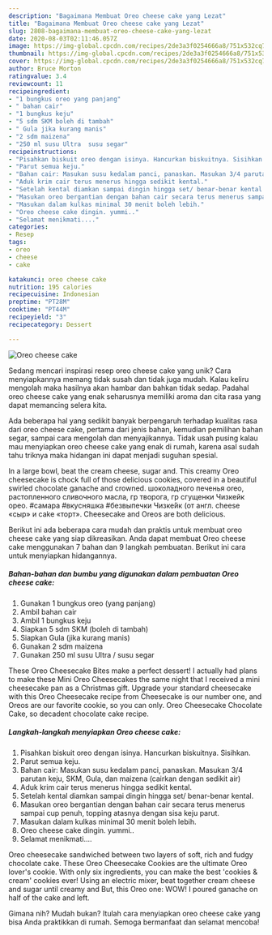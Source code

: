 ```yaml
---
description: "Bagaimana Membuat Oreo cheese cake yang Lezat"
title: "Bagaimana Membuat Oreo cheese cake yang Lezat"
slug: 2808-bagaimana-membuat-oreo-cheese-cake-yang-lezat
date: 2020-08-03T02:11:46.057Z
image: https://img-global.cpcdn.com/recipes/2de3a3f0254666a8/751x532cq70/oreo-cheese-cake-foto-resep-utama.jpg
thumbnail: https://img-global.cpcdn.com/recipes/2de3a3f0254666a8/751x532cq70/oreo-cheese-cake-foto-resep-utama.jpg
cover: https://img-global.cpcdn.com/recipes/2de3a3f0254666a8/751x532cq70/oreo-cheese-cake-foto-resep-utama.jpg
author: Bruce Morton
ratingvalue: 3.4
reviewcount: 11
recipeingredient:
- "1 bungkus oreo yang panjang"
- " bahan cair"
- "1 bungkus keju"
- "5 sdm SKM boleh di tambah"
- " Gula jika kurang manis"
- "2 sdm maizena"
- "250 ml susu Ultra  susu segar"
recipeinstructions:
- "Pisahkan biskuit oreo dengan isinya. Hancurkan biskuitnya. Sisihkan."
- "Parut semua keju."
- "Bahan cair: Masukan susu kedalam panci, panaskan. Masukan 3/4 parutan keju, SKM, Gula, dan maizena (cairkan dengan sedikit air)"
- "Aduk krim cair terus menerus hingga sedikit kental."
- "Setelah kental diamkan sampai dingin hingga set/ benar-benar kental."
- "Masukan oreo bergantian dengan bahan cair secara terus menerus sampai cup penuh, topping atasnya dengan sisa keju parut."
- "Masukan dalam kulkas minimal 30 menit boleh lebih."
- "Oreo cheese cake dingin. yummi.."
- "Selamat menikmati...."
categories:
- Resep
tags:
- oreo
- cheese
- cake

katakunci: oreo cheese cake 
nutrition: 195 calories
recipecuisine: Indonesian
preptime: "PT28M"
cooktime: "PT44M"
recipeyield: "3"
recipecategory: Dessert

---
```



![Oreo cheese cake](https://img-global.cpcdn.com/recipes/2de3a3f0254666a8/751x532cq70/oreo-cheese-cake-foto-resep-utama.jpg)

Sedang mencari inspirasi resep oreo cheese cake yang unik? Cara menyiapkannya memang tidak susah dan tidak juga mudah. Kalau keliru mengolah maka hasilnya akan hambar dan bahkan tidak sedap. Padahal oreo cheese cake yang enak seharusnya memiliki aroma dan cita rasa yang dapat memancing selera kita.

Ada beberapa hal yang sedikit banyak berpengaruh terhadap kualitas rasa dari oreo cheese cake, pertama dari jenis bahan, kemudian pemilihan bahan segar, sampai cara mengolah dan menyajikannya. Tidak usah pusing kalau mau menyiapkan oreo cheese cake yang enak di rumah, karena asal sudah tahu triknya maka hidangan ini dapat menjadi suguhan spesial.

In a large bowl, beat the cream cheese, sugar and. This creamy Oreo cheesecake is chock full of those delicious cookies, covered in a beautiful swirled chocolate ganache and crowned. шоколадного печенья oreo, растопленного сливочного масла, гр творога, гр сгущенки Чизкейк орео. #самара #вкусняшка #безвыпечки Чизке́йк (от англ. cheese «сыр» и cake «торт». Cheesecake and Oreos are both delicious.


Berikut ini ada beberapa cara mudah dan praktis untuk membuat oreo cheese cake yang siap dikreasikan. Anda dapat membuat Oreo cheese cake menggunakan 7 bahan dan 9 langkah pembuatan. Berikut ini cara untuk menyiapkan hidangannya.

<!--inarticleads1-->

##### Bahan-bahan dan bumbu yang digunakan dalam pembuatan Oreo cheese cake:

1. Gunakan 1 bungkus oreo (yang panjang)
1. Ambil  bahan cair
1. Ambil 1 bungkus keju
1. Siapkan 5 sdm SKM (boleh di tambah)
1. Siapkan  Gula (jika kurang manis)
1. Gunakan 2 sdm maizena
1. Gunakan 250 ml susu Ultra / susu segar


These Oreo Cheesecake Bites make a perfect dessert! I actually had plans to make these Mini Oreo Cheesecakes the same night that I received a mini cheesecake pan as a Christmas gift. Upgrade your standard cheesecake with this Oreo Cheesecake recipe from Cheesecake is our number one, and Oreos are our favorite cookie, so you can only. Oreo Cheesecake Chocolate Cake, so decadent chocolate cake recipe. 

<!--inarticleads2-->

##### Langkah-langkah menyiapkan Oreo cheese cake:

1. Pisahkan biskuit oreo dengan isinya. Hancurkan biskuitnya. Sisihkan.
1. Parut semua keju.
1. Bahan cair: Masukan susu kedalam panci, panaskan. Masukan 3/4 parutan keju, SKM, Gula, dan maizena (cairkan dengan sedikit air)
1. Aduk krim cair terus menerus hingga sedikit kental.
1. Setelah kental diamkan sampai dingin hingga set/ benar-benar kental.
1. Masukan oreo bergantian dengan bahan cair secara terus menerus sampai cup penuh, topping atasnya dengan sisa keju parut.
1. Masukan dalam kulkas minimal 30 menit boleh lebih.
1. Oreo cheese cake dingin. yummi..
1. Selamat menikmati....


Oreo cheesecake sandwiched between two layers of soft, rich and fudgy chocolate cake. These Oreo Cheesecake Cookies are the ultimate Oreo lover&#39;s cookie. With only six ingredients, you can make the best &#39;cookies &amp; cream&#39; cookies ever! Using an electric mixer, beat together cream cheese and sugar until creamy and But, this Oreo one: WOW! I poured ganache on half of the cake and left. 

Gimana nih? Mudah bukan? Itulah cara menyiapkan oreo cheese cake yang bisa Anda praktikkan di rumah. Semoga bermanfaat dan selamat mencoba!
